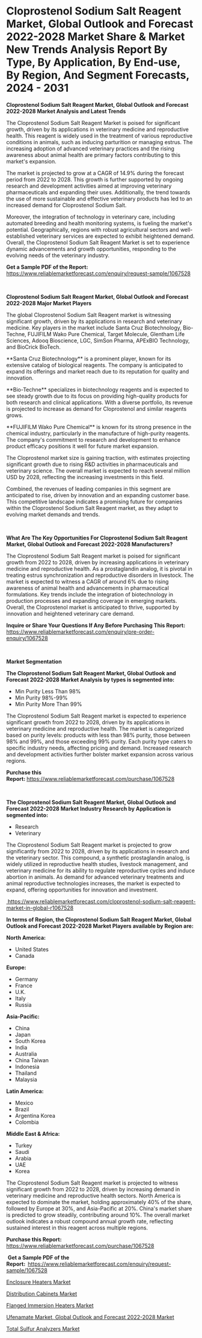 <p><h1>Cloprostenol Sodium Salt Reagent Market, Global Outlook and Forecast 2022-2028 Market Share & Market New Trends Analysis Report By Type, By Application, By End-use, By Region, And Segment Forecasts, 2024 - 2031</h1></p><p><strong>Cloprostenol Sodium Salt Reagent Market, Global Outlook and Forecast 2022-2028 Market Analysis and Latest Trends</strong></p>
<p><p>The Cloprostenol Sodium Salt Reagent Market is poised for significant growth, driven by its applications in veterinary medicine and reproductive health. This reagent is widely used in the treatment of various reproductive conditions in animals, such as inducing parturition or managing estrus. The increasing adoption of advanced veterinary practices and the rising awareness about animal health are primary factors contributing to this market's expansion.</p><p>The market is projected to grow at a CAGR of 14.9% during the forecast period from 2022 to 2028. This growth is further supported by ongoing research and development activities aimed at improving veterinary pharmaceuticals and expanding their uses. Additionally, the trend towards the use of more sustainable and effective veterinary products has led to an increased demand for Cloprostenol Sodium Salt.</p><p>Moreover, the integration of technology in veterinary care, including automated breeding and health monitoring systems, is fueling the market's potential. Geographically, regions with robust agricultural sectors and well-established veterinary services are expected to exhibit heightened demand. Overall, the Cloprostenol Sodium Salt Reagent Market is set to experience dynamic advancements and growth opportunities, responding to the evolving needs of the veterinary industry.</p></p>
<p><strong>Get a Sample PDF of the Report:&nbsp;</strong> <a href="https://www.reliablemarketforecast.com/enquiry/request-sample/1067528?utm_campaign=121&utm_medium=2&utm_source=Github&utm_content=ia&utm_term=17112024&utm_id=cloprostenol-sodium-salt-reagent-market-global-outlook-and-forecast-2022-2028">https://www.reliablemarketforecast.com/enquiry/request-sample/1067528</a></p>
<p>&nbsp;</p>
<p><strong>Cloprostenol Sodium Salt Reagent Market, Global Outlook and Forecast 2022-2028 Major Market Players</strong></p>
<p><p>The global Cloprostenol Sodium Salt Reagent market is witnessing significant growth, driven by its applications in research and veterinary medicine. Key players in the market include Santa Cruz Biotechnology, Bio-Techne, FUJIFILM Wako Pure Chemical, Target Molecule, Glentham Life Sciences, Adooq Bioscience, LGC, SimSon Pharma, APExBIO Technology, and BioCrick BioTech.</p><p>**Santa Cruz Biotechnology** is a prominent player, known for its extensive catalog of biological reagents. The company is anticipated to expand its offerings and market reach due to its reputation for quality and innovation. </p><p>**Bio-Techne** specializes in biotechnology reagents and is expected to see steady growth due to its focus on providing high-quality products for both research and clinical applications. With a diverse portfolio, its revenue is projected to increase as demand for Cloprostenol and similar reagents grows.</p><p>**FUJIFILM Wako Pure Chemical** is known for its strong presence in the chemical industry, particularly in the manufacture of high-purity reagents. The company's commitment to research and development to enhance product efficacy positions it well for future market expansion.</p><p>The Cloprostenol market size is gaining traction, with estimates projecting significant growth due to rising R&D activities in pharmaceuticals and veterinary science. The overall market is expected to reach several million USD by 2028, reflecting the increasing investments in this field. </p><p>Combined, the revenues of leading companies in this segment are anticipated to rise, driven by innovation and an expanding customer base. This competitive landscape indicates a promising future for companies within the Cloprostenol Sodium Salt Reagent market, as they adapt to evolving market demands and trends.</p></p>
<p>&nbsp;</p>
<p><strong>What Are The Key Opportunities For Cloprostenol Sodium Salt Reagent Market, Global Outlook and Forecast 2022-2028 Manufacturers?</strong></p>
<p><p>The Cloprostenol Sodium Salt Reagent market is poised for significant growth from 2022 to 2028, driven by increasing applications in veterinary medicine and reproductive health. As a prostaglandin analog, it is pivotal in treating estrus synchronization and reproductive disorders in livestock. The market is expected to witness a CAGR of around 6% due to rising awareness of animal health and advancements in pharmaceutical formulations. Key trends include the integration of biotechnology in production processes and expanding coverage in emerging markets. Overall, the Cloprostenol market is anticipated to thrive, supported by innovation and heightened veterinary care demand.</p></p>
<p><strong>Inquire or Share Your Questions If Any Before Purchasing This Report:</strong> <a href="https://www.reliablemarketforecast.com/enquiry/pre-order-enquiry/1067528?utm_campaign=121&utm_medium=2&utm_source=Github&utm_content=ia&utm_term=17112024&utm_id=cloprostenol-sodium-salt-reagent-market-global-outlook-and-forecast-2022-2028">https://www.reliablemarketforecast.com/enquiry/pre-order-enquiry/1067528</a></p>
<p>&nbsp;</p>
<p><strong>Market Segmentation</strong></p>
<p><strong>The Cloprostenol Sodium Salt Reagent Market, Global Outlook and Forecast 2022-2028 Market Analysis by types is segmented into:</strong></p>
<p><ul><li>Min Purity Less Than 98%</li><li>Min Purity 98%-99%</li><li>Min Purity More Than 99%</li></ul></p>
<p><p>The Cloprostenol Sodium Salt Reagent market is expected to experience significant growth from 2022 to 2028, driven by its applications in veterinary medicine and reproductive health. The market is categorized based on purity levels: products with less than 98% purity, those between 98% and 99%, and those exceeding 99% purity. Each purity type caters to specific industry needs, affecting pricing and demand. Increased research and development activities further bolster market expansion across various regions.</p></p>
<p><strong>Purchase this Report:&nbsp;</strong><a href="https://www.reliablemarketforecast.com/purchase/1067528?utm_campaign=121&utm_medium=2&utm_source=Github&utm_content=ia&utm_term=17112024&utm_id=cloprostenol-sodium-salt-reagent-market-global-outlook-and-forecast-2022-2028">https://www.reliablemarketforecast.com/purchase/1067528</a></p>
<p>&nbsp;</p>
<p><strong>The Cloprostenol Sodium Salt Reagent Market, Global Outlook and Forecast 2022-2028 Market Industry Research by Application is segmented into:</strong></p>
<p><ul><li>Research</li><li>Veterinary</li></ul></p>
<p><p>The Cloprostenol Sodium Salt Reagent market is projected to grow significantly from 2022 to 2028, driven by its applications in research and the veterinary sector. This compound, a synthetic prostaglandin analog, is widely utilized in reproductive health studies, livestock management, and veterinary medicine for its ability to regulate reproductive cycles and induce abortion in animals. As demand for advanced veterinary treatments and animal reproductive technologies increases, the market is expected to expand, offering opportunities for innovation and investment.</p></p>
<p><a href="https://www.reliablemarketforecast.com/cloprostenol-sodium-salt-reagent-market-in-global-r1067528?utm_campaign=121&utm_medium=2&utm_source=Github&utm_content=ia&utm_term=17112024&utm_id=cloprostenol-sodium-salt-reagent-market-global-outlook-and-forecast-2022-2028">&nbsp;https://www.reliablemarketforecast.com/cloprostenol-sodium-salt-reagent-market-in-global-r1067528</a></p>
<p><strong>In terms of Region, the Cloprostenol Sodium Salt Reagent Market, Global Outlook and Forecast 2022-2028 Market Players available by Region are:</strong></p>
<p>
    <p> <strong> North America: </strong>
        <ul>
            <li>United States</li>
            <li>Canada</li>
        </ul>
        </p> 
    <p> <strong> Europe: </strong>
        <ul>
            <li>Germany</li>
            <li>France</li>
            <li>U.K.</li>
            <li>Italy</li>
            <li>Russia</li>
        </ul>
        </p> 
    <p> <strong> Asia-Pacific: </strong>
        <ul>
            <li>China</li>
            <li>Japan</li>
            <li>South Korea</li>
            <li>India</li>
            <li>Australia</li>
            <li>China Taiwan</li>
            <li>Indonesia</li>
            <li>Thailand</li>
            <li>Malaysia</li>
        </ul>
        </p> 
    <p> <strong> Latin America: </strong>
        <ul>
            <li>Mexico</li>
            <li>Brazil</li>
            <li>Argentina Korea</li>
            <li>Colombia</li>
        </ul>
        </p> 
    <p> <strong> Middle East & Africa: </strong>
        <ul>
            <li>Turkey</li>
            <li>Saudi</li>
            <li>Arabia</li>
            <li>UAE</li>
            <li>Korea</li>
        </ul>
    </p>
    </p>
<p><p>The Cloprostenol Sodium Salt Reagent market is projected to witness significant growth from 2022 to 2028, driven by increasing demand in veterinary medicine and reproductive health sectors. North America is expected to dominate the market, holding approximately 40% of the share, followed by Europe at 30%, and Asia-Pacific at 20%. China's market share is predicted to grow steadily, contributing around 10%. The overall market outlook indicates a robust compound annual growth rate, reflecting sustained interest in this reagent across multiple regions.</p></p>
<p><strong>Purchase this Report: </strong><a href="https://www.reliablemarketforecast.com/purchase/1067528?utm_campaign=121&utm_medium=2&utm_source=Github&utm_content=ia&utm_term=17112024&utm_id=cloprostenol-sodium-salt-reagent-market-global-outlook-and-forecast-2022-2028">https://www.reliablemarketforecast.com/purchase/1067528</a></p>
<p>&nbsp;<strong>Get a Sample PDF of the Report:&nbsp;&nbsp;</strong><a href="https://www.reliablemarketforecast.com/enquiry/request-sample/1067528?utm_campaign=121&utm_medium=2&utm_source=Github&utm_content=ia&utm_term=17112024&utm_id=cloprostenol-sodium-salt-reagent-market-global-outlook-and-forecast-2022-2028">https://www.reliablemarketforecast.com/enquiry/request-sample/1067528</a></p>
<p><strong></strong></p>
<p><p><a href="https://issuu.com/reportprime-2/docs/enclosure-heaters-market-size-2030._fa4fb48abc7fb1?utm_campaign=121&utm_medium=2&utm_source=Github&utm_content=ia&utm_term=17112024&utm_id=cloprostenol-sodium-salt-reagent-market-global-outlook-and-forecast-2022-2028">Enclosure Heaters Market</a></p><p><a href="https://www.linkedin.com/pulse/distribution-cabinets-market-segmentation-applications-types-g7qve?utm_campaign=121&utm_medium=2&utm_source=Github&utm_content=ia&utm_term=17112024&utm_id=cloprostenol-sodium-salt-reagent-market-global-outlook-and-forecast-2022-2028">Distribution Cabinets Market</a></p><p><a href="https://issuu.com/reportprime-2/docs/flanged-immersion-heaters-market-si_bca910de50da54?utm_campaign=121&utm_medium=2&utm_source=Github&utm_content=ia&utm_term=17112024&utm_id=cloprostenol-sodium-salt-reagent-market-global-outlook-and-forecast-2022-2028">Flanged Immersion Heaters Market</a></p><p><a href="https://github.com/RoccoManning/Market-Research-Report-List-7/blob/main/ufenamate-market-global-outlook-and-forecast-2022-2028-market.md?utm_campaign=121&utm_medium=2&utm_source=Github&utm_content=ia&utm_term=17112024&utm_id=cloprostenol-sodium-salt-reagent-market-global-outlook-and-forecast-2022-2028">Ufenamate Market, Global Outlook and Forecast 2022-2028 Market</a></p><p><a href="https://www.linkedin.com/pulse/total-sulfur-analyzers-market-industry-landscape-growth-ig66e?utm_campaign=121&utm_medium=2&utm_source=Github&utm_content=ia&utm_term=17112024&utm_id=cloprostenol-sodium-salt-reagent-market-global-outlook-and-forecast-2022-2028">Total Sulfur Analyzers Market</a></p></p>